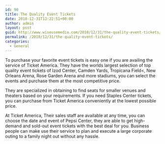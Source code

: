 ```yaml
---
id: 90
title: The Quality Event Tickets
date: 2010-12-31T12:22:51+00:00
author: admin
layout: post
guid: http://www.wiseusemedia.com/2010/12/31/the-quality-event-tickets/
permalink: /2010/12/31/the-quality-event-tickets/
categories:
  - General
---
```

To purchase your favorite event tickets is easy one if you are availing the service of Ticket America. They have the worlds largest selection of top quality event tickets of Izod Center, Camden Yards, Tropicana Field<, New Orleans Arena, Rose Garden Arena and more stadiums, you can select the events and purchase them at the most competitive price.

They are specialized in obtaining to find seats for smaller venues and theaters based on your requirements. If you need Staples Center tickets, you can purchase from Ticket America conveniently at the lowest possible price.

At Ticket America, Their sales staff are available at any time, you can choose the date and event of Pepsi Center, they are able to get high-demand and sold-out event tickets with the best deal for you. Business people can make use their service to plan and execute a large corporate outing to a family night out without any hassle.